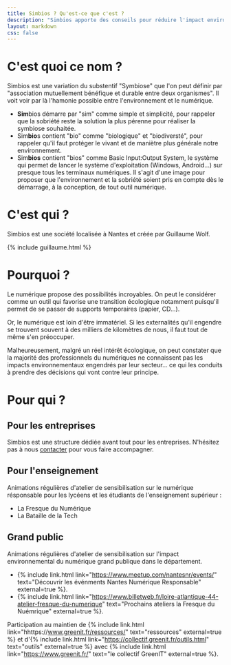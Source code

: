 ```yaml
---
title: Simbios ? Qu'est-ce que c'est ?
description: "Simbios apporte des conseils pour réduire l'impact environnemental du Numérique."
layout: markdown
css: false
---
```


# C'est quoi ce nom ?
Simbios est une variation du substentif "Symbiose" que l'on peut définir par "association mutuellement bénéfique et durable entre deux organismes". Il voit voir par là l'hamonie possible entre l'environnement et le numérique.

- **Sim**bios démarre par "sim" comme simple et simplicité, pour rappeler que la sobriété reste la solution la plus pérenne pour réaliser la symbiose souhaitée.
- Sim**bio**s contient "bio" comme "biologique" et "biodiversté", pour rappeler qu'il faut protéger le vivant et de maniètre plus générale notre environnement.
- Sim**bios** contient "bios" comme Basic Input:Output System, le système qui permet de lancer le système d'exploitation (Windows, Android...) sur presque tous les terminaux numériques. Il s'agit d'une image pour proposer que l'environnement et la sobriété soient pris en compte dès le démarrage, à la conception, de tout outil numérique.

# C'est qui ?
Simbios est une société localisée à Nantes et créée par Guillaume Wolf.

{% include guillaume.html %}

# Pourquoi ?
Le numérique propose des possibilités incroyables. On peut le considérer comme un outil qui favorise une transition écologique notamment puisqu'il permet de se passer de supports temporaires (papier, CD...).

Or, le numérique est loin d'être immatériel. Si les externalités qu'il engendre se trouvent souvent à des milliers de kilomètres de nous, il faut tout de même s'en préoccuper. 

Malheureusement, malgré un réel intérêt écologique, on peut constater que la majorité des professionnels du numériques ne connaissent pas les impacts environnementaux engendrés par leur secteur... ce qui les conduits à prendre des décisions qui vont contre leur principe.

# Pour qui ?
## Pour les entreprises
Simbios est une structure dédiée avant tout pour les entreprises. N'hésitez pas à nous [contacter](/contact.html) pour vous faire accompagner.

## Pour l'enseignement
Animations régulières d'atelier de sensibilisation sur le numérique résponsable pour les lycéens et les étudiants de l'enseignement supérieur :
- La Fresque du Numérique
- La Bataille de la Tech

## Grand public
Animations régulières d'atelier de sensibilisation sur l'impact environnemental du numérique grand publique dans le département.
- {% include link.html link="https://www.meetup.com/nantesnr/events/" text="Découvrir les événments Nantes Numérique Responsable" external=true %}.
- {% include link.html link="https://www.billetweb.fr/loire-atlantique-44-atelier-fresque-du-numerique" text="Prochains ateliers la Fresque du Nuémrique" external=true %}.

Participation au maintien de {% include link.html link="hhttps://www.greenit.fr/ressources/" text="ressources" external=true %} et d'{% include link.html link="https://collectif.greenit.fr/outils.html" text="outils" external=true %} avec {% include link.html link="https://www.greenit.fr/" text="le collectif GreenIT" external=true %}.